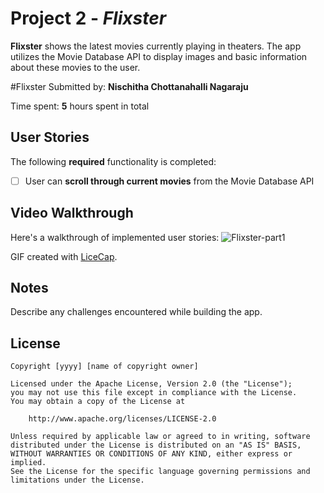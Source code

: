 # Project 2 - *Flixster*

**Flixster** shows the latest movies currently playing in theaters. The app utilizes the Movie Database API to display images and basic information about these movies to the user.

#Flixster
Submitted by: **Nischitha Chottanahalli Nagaraju**


Time spent: **5** hours spent in total

## User Stories

The following **required** functionality is completed:

* [ ] User can **scroll through current movies** from the Movie Database API




## Video Walkthrough

Here's a walkthrough of implemented user stories:
![Flixster-part1](https://user-images.githubusercontent.com/61173798/106657959-869b1980-6551-11eb-84a3-bcbbeb393cf0.gif)




GIF created with [LiceCap](http://www.cockos.com/licecap/).

## Notes

Describe any challenges encountered while building the app.

## License

    Copyright [yyyy] [name of copyright owner]

    Licensed under the Apache License, Version 2.0 (the "License");
    you may not use this file except in compliance with the License.
    You may obtain a copy of the License at

        http://www.apache.org/licenses/LICENSE-2.0

    Unless required by applicable law or agreed to in writing, software
    distributed under the License is distributed on an "AS IS" BASIS,
    WITHOUT WARRANTIES OR CONDITIONS OF ANY KIND, either express or implied.
    See the License for the specific language governing permissions and
    limitations under the License.
